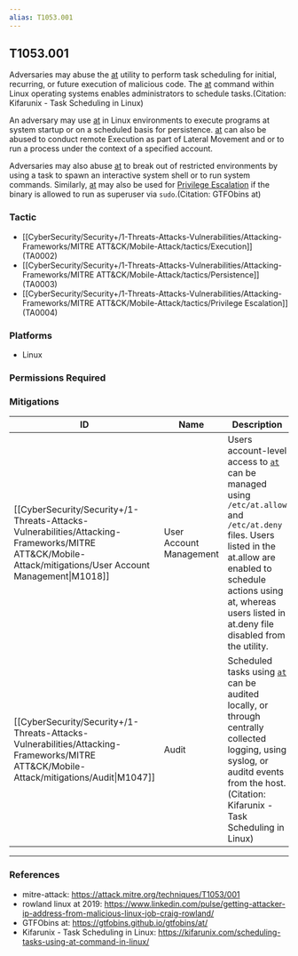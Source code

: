 ```yaml
---
alias: T1053.001
---
```


## T1053.001

Adversaries may abuse the [at](https://attack.mitre.org/software/S0110) utility to perform task scheduling for initial, recurring, or future execution of malicious code. The [at](https://attack.mitre.org/software/S0110) command within Linux operating systems enables administrators to schedule tasks.(Citation: Kifarunix - Task Scheduling in Linux)

An adversary may use [at](https://attack.mitre.org/software/S0110) in Linux environments to execute programs at system startup or on a scheduled basis for persistence. [at](https://attack.mitre.org/software/S0110) can also be abused to conduct remote Execution as part of Lateral Movement and or to run a process under the context of a specified account.

Adversaries may also abuse [at](https://attack.mitre.org/software/S0110) to break out of restricted environments by using a task to spawn an interactive system shell or to run system commands. Similarly, [at](https://attack.mitre.org/software/S0110) may also be used for [Privilege Escalation](https://attack.mitre.org/tactics/TA0004) if the binary is allowed to run as superuser via <code>sudo</code>.(Citation: GTFObins at)


### Tactic
- [[CyberSecurity/Security+/1-Threats-Attacks-Vulnerabilities/Attacking-Frameworks/MITRE ATT&CK/Mobile-Attack/tactics/Execution]] (TA0002)
- [[CyberSecurity/Security+/1-Threats-Attacks-Vulnerabilities/Attacking-Frameworks/MITRE ATT&CK/Mobile-Attack/tactics/Persistence]] (TA0003)
- [[CyberSecurity/Security+/1-Threats-Attacks-Vulnerabilities/Attacking-Frameworks/MITRE ATT&CK/Mobile-Attack/tactics/Privilege Escalation]] (TA0004)

### Platforms
- Linux

### Permissions Required

### Mitigations

| ID | Name | Description |
| --- | --- | --- |
| [[CyberSecurity/Security+/1-Threats-Attacks-Vulnerabilities/Attacking-Frameworks/MITRE ATT&CK/Mobile-Attack/mitigations/User Account Management\|M1018]] | User Account Management | Users account-level access to <code>[at](https://attack.mitre.org/software/S0110)</code> can be managed using <code>/etc/at.allow</code> and <code>/etc/at.deny</code> files. Users listed in the at.allow are enabled to schedule actions using at, whereas users listed in at.deny file disabled from the utility. |
| [[CyberSecurity/Security+/1-Threats-Attacks-Vulnerabilities/Attacking-Frameworks/MITRE ATT&CK/Mobile-Attack/mitigations/Audit\|M1047]] | Audit | Scheduled tasks using <code>[at](https://attack.mitre.org/software/S0110)</code> can be audited locally, or through centrally collected logging, using syslog, or auditd events from the host. (Citation: Kifarunix - Task Scheduling in Linux) |


---
### References

- mitre-attack: https://attack.mitre.org/techniques/T1053/001
- rowland linux at 2019: https://www.linkedin.com/pulse/getting-attacker-ip-address-from-malicious-linux-job-craig-rowland/
- GTFObins at: https://gtfobins.github.io/gtfobins/at/
- Kifarunix - Task Scheduling in Linux: https://kifarunix.com/scheduling-tasks-using-at-command-in-linux/
